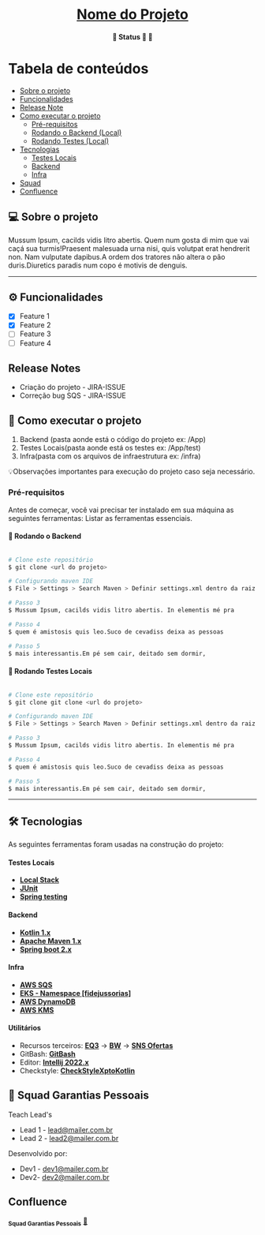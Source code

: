 <h1 align="center">
      <a href="#" alt="site do ecoleta"> Nome do Projeto </a>
</h1>
<h4 align="center">
	🚧   Status 🚀 🚧
</h4>

Tabela de conteúdos
=================
<!--ts-->
   * [Sobre o projeto](#-sobre-o-projeto)
   * [Funcionalidades](#-funcionalidades)
   * [Release Note](#-release-notes)
   * [Como executar o projeto](#-como-executar-o-projeto)
     * [Pré-requisitos](#pré-requisitos)
     * [Rodando o Backend (Local)](#user-content--rodando-o-backend)
     * [Rodando Testes  (Local)](#user-content--rodando-testes-locais)
   * [Tecnologias](#-tecnologias)
     * [Testes Locais](#user-content-testes-locais)
     * [Backend](#user-content-backend)
      * [Infra](#user-content-infra)
   * [Squad](#-squad-garantias-pessoais)
   * [Confluence](#-confluence)
<!--te-->


## 💻 Sobre o projeto

Mussum Ipsum, cacilds vidis litro abertis. Quem num gosta di mim que vai caçá sua turmis!Praesent malesuada urna nisi, quis volutpat erat hendrerit non. Nam vulputate dapibus.A ordem dos tratores não altera o pão duris.Diuretics paradis num copo é motivis de denguis.

---

## ⚙️ Funcionalidades


  - [x] Feature 1
  - [x] Feature 2
  - [ ] Feature 3
  - [ ] Feature 4

## Release Notes

- Criação do projeto - JIRA-ISSUE
- Correção bug SQS - JIRA-ISSUE


## 🚀 Como executar o projeto

1. Backend (pasta aonde está o código do projeto ex: /App) 
2. Testes Locais(pasta aonde está os testes ex: /App/test)
3. Infra(pasta com os arquivos de infraestrutura ex: /infra)

💡Observações importantes para execução do projeto caso seja necessário.

### Pré-requisitos

Antes de começar, você vai precisar ter instalado em sua máquina as seguintes ferramentas:
Listar as ferramentas essenciais.  

#### 🎲 Rodando o Backend

```bash

# Clone este repositório
$ git clone <url do projeto>

# Configurando maven IDE
$ File > Settings > Search Maven > Definir settings.xml dentro da raiz do projeto

# Passo 3
$ Mussum Ipsum, cacilds vidis litro abertis. In elementis mé pra

# Passo 4
$ quem é amistosis quis leo.Suco de cevadiss deixa as pessoas

# Passo 5
$ mais interessantis.Em pé sem cair, deitado sem dormir,

```
#### 🧭 Rodando Testes Locais

```bash

# Clone este repositório
$ git clone git clone <url do projeto>

# Configurando maven IDE
$ File > Settings > Search Maven > Definir settings.xml dentro da raiz do projeto

# Passo 3
$ Mussum Ipsum, cacilds vidis litro abertis. In elementis mé pra

# Passo 4
$ quem é amistosis quis leo.Suco de cevadiss deixa as pessoas

# Passo 5
$ mais interessantis.Em pé sem cair, deitado sem dormir,

```

---

## 🛠 Tecnologias

As seguintes ferramentas foram usadas na construção do projeto:

#### **Testes Locais** 

-   **[Local Stack](https://localstack.cloud/)**
-   **[JUnit](https://junit.org/junit5/)**
-   **[Spring testing](https://docs.spring.io/spring-framework/docs/current/reference/html/testing.html)**


#### **Backend**

-   **[Kotlin 1.x](https://kotlinlang.org/)**
-   **[Apache Maven 1.x](https://maven.apache.org/)**
-   **[Spring boot 2.x](https://spring.io/projects/spring-boot)**


#### **Infra**

-   **[AWS SQS](https://aws.amazon.com/pt/sqs/)**
-   **[EKS - Namespace [fidejussorias]](https://aws.amazon.com/pt/eks/)**
-   **[AWS DynamoDB](https://aws.amazon.com/pt/dynamodb/)**
-   **[AWS KMS](https://aws.amazon.com/pt/kms/)**

#### **Utilitários**

-   Recursos terceiros:  **[EQ3](https://#)**  →  **[BW](https://#)** → **[SNS Ofertas](https://#)**
-   GitBash:  **[GitBash](https://git-scm.com/about)**
-   Editor: **[Intellij 2022.x](https://www.jetbrains.com/pt-br/idea/)**
-   Checkstyle: **[CheckStyleXptoKotlin](https://#)**

## 🦸 Squad Garantias Pessoais

Teach Lead's

- Lead 1 - lead@mailer.com.br
- Lead 2 - lead2@mailer.com.br


Desenvolvido por:

- Dev1 - dev1@mailer.com.br
- Dev2- dev2@mailer.com.br

## Confluence
 <sub valign="center"><b>Squad Garantias Pessoais</b></sub></a> <a href="<link do confluence da squad>" title="Squad Garantias Pessoais confluence">🚀</a>
 <br />
